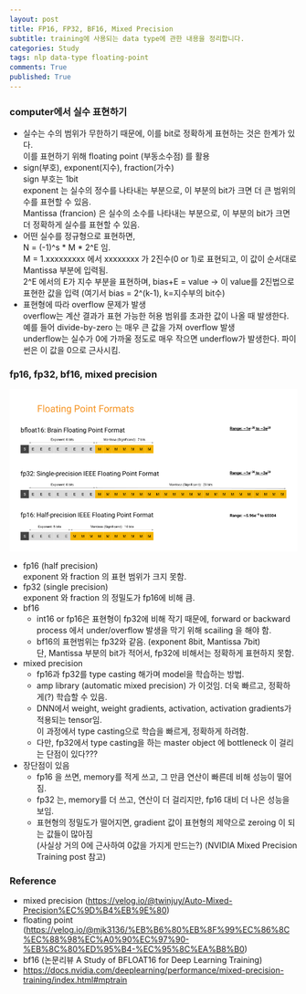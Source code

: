 ```yaml
---
layout: post
title: FP16, FP32, BF16, Mixed Precision 
subtitle: training에 사용되는 data type에 관한 내용을 정리합니다. 
categories: Study
tags: nlp data-type floating-point
comments: True
published: True
---
```


### computer에서 실수 표현하기 
- 실수는 수의 범위가 무한하기 때문에, 이를 bit로 정확하게 표현하는 것은 한계가 있다. <br>
    이를 표현하기 위해 floating point (부동소수점) 를 활용 <br>
- sign(부호), exponent(지수), fraction(가수)<br>
    sign 부호는 1bit <br>
    exponent 는 실수의 정수를 나타내는 부분으로, 이 부분의 bit가 크면 더 큰 범위의 수를 표현할 수 있음. <br>
    Mantissa (francion) 은 실수의 소수를 나타내는 부분으로, 이 부분의 bit가 크면 더 정확하게 실수를 표현할 수 있음.<br>
- 어떤 실수를 정규형으로 표현하면, <br>
    N = (-1)^s * M * 2^E 임. <br>
    M = 1.xxxxxxxxx 에서 xxxxxxxx 가 2진수(0 or 1)로 표현되고, 이 값이 순서대로 Mantissa 부분에 입력됨. <br>
    2^E 에서의 E가 지수 부분을 표현하며, bias+E = value -> 이 value를 2진법으로 표현한 값을 입력 (여기서 bias = 2^(k-1), k=지수부의 bit수)<br>
- 표현형에 따라 overflow 문제가 발생 <br>
    overflow는 계산 결과가 표현 가능한 허용 범위를 초과한 값이 나올 때 발생한다. <br>
    예를 들어 divide-by-zero 는 매우 큰 값을 가져 overflow 발생 <br>
    underflow는 실수가 0에 가까울 정도로 매우 작으면 underflow가 발생한다. 파이썬은 이 값을 0으로 근사시킴. <br>

### fp16, fp32, bf16, mixed precision <br>
![img](/assets/images/floating-points.png)
- fp16 (half precision) <br>
    exponent 와 fraction 의 표현 범위가 크지 못함. <br>
- fp32 (single precision) <br>
    exponent 와 fraction 의 정밀도가 fp16에 비해 큼. <br>
- bf16 <br>
    - int16 or fp16은 표현형이 fp32에 비해 작기 때문에, forward or backward process 에서 under/overflow 발생을 막기 위해 scailing 을 해야 함. <br>
    - bf16의 표현범위는 fp32와 같음. (exponent 8bit, Mantissa 7bit) <br>
      단, Mantissa 부분의 bit가 적어서, fp32에 비해서는 정확하게 표현하지 못함. <br>
- mixed precision <br>
    - fp16과 fp32를 type casting 해가며 model을 학습하는 방법. <br>
    - amp library (automatic mixed precision) 가 이것임. 더욱 빠르고, 정확하게(?) 학습할 수 있음. <br>
    - DNN에서 weight, weight gradients, activation, activation gradients가 적용되는 tensor임.<br> 
      이 과정에서 type casting으로 학습을 빠르게, 정확하게 하려함.<br>
    - 다만, fp32에서 type casting을 하는 master object 에 bottleneck 이 걸리는 단점이 있다??? <br>
- 장단점이 있음 <br>
    - fp16 을 쓰면, memory를 적게 쓰고, 그 만큼 연산이 빠른데 비해 성능이 떨어짐. <br>
    - fp32 는, memory를 더 쓰고, 연산이 더 걸리지만, fp16 대비 더 나은 성능을 보임. <br>
    - 표현형의 정밀도가 떨어지면, gradient 값이 표현형의 제약으로 zeroing 이 되는 값들이 많아짐 <br>
      (사실상 거의 0에 근사하여 0값을 가지게 만드는?) (NVIDIA Mixed Precision Training post 참고) <br>

### Reference 
- mixed precision (https://velog.io/@twinjuy/Auto-Mixed-Precision%EC%9D%B4%EB%9E%80)
- floating point (https://velog.io/@mjk3136/%EB%B6%80%EB%8F%99%EC%86%8C%EC%88%98%EC%A0%90%EC%97%90-%EB%8C%80%ED%95%B4-%EC%95%8C%EA%B8%B0)
- bf16 (논문리뷰 A Study of BFLOAT16 for Deep Learning Training)
- https://docs.nvidia.com/deeplearning/performance/mixed-precision-training/index.html#mptrain